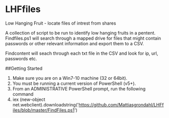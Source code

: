 # LHFfiles
Low Hanging Fruit - locate files of intrest from shares

A collection of script to be run to identify low hanging fruits in a pentent.
Findfiles.ps1 will search through a mapped drive for files that might contain passwords or other relevant information and export them to a CSV.

Findcontent will seach through each txt file in the CSV and look for ip, url, passwords etc.

##Getting Started

1. Make sure you are on a Win7-10 machine (32 or 64bit).
2. You must be running a current version of PowerShell (v5+).
3. From an ADMINISTRATIVE PowerShell prompt, run the following command
4. iex (new-object net.webclient).downloadstring('https://github.com/Mattiasgrondahl/LHFfiles/blob/master/FindFiles.ps1')

